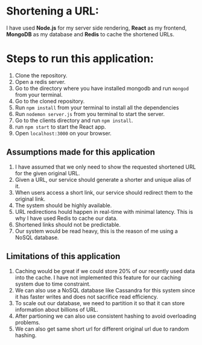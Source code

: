 # Shortening a URL:

I have used **Node.js** for my server side rendering, **React** as my frontend, **MongoDB** as my database and **Redis** to cache the shortened URLs.

# Steps to run this application:
1. Clone the repository.
2. Open a redis server.
3. Go to the directory where you have installed mongodb and run ```mongod``` from your terminal.
4. Go to the cloned repository.
5. Run ```npm install``` from your terminal to install all the dependencies
6. Run ```nodemon server.js``` from you terminal to start the server.
7. Go to the clients directory and run ```npm install```.
8. run ```npm start``` to start the React app.
9. Open ```localhost:3000``` on your browser.


## Assumptions made for this application

1. I have assumed that we only need to show the requested shortened URL for the given original URL. 
2. Given a URL, our service should generate a shorter and unique alias of it.
3. When users access a short link, our service should redirect them to the original link.
4. The system should be highly available.
5. URL redirections hould happen in real-time with minimal latency. This is why I have used Redis to cache our data. 
6. Shortened links should not be predictable.
7. Our system would be read heavy, this is the reason of me using a NoSQL database. 

## Limitations of this application

1. Caching would be great if we could store 20% of our recently used data into the cache. I have not implemented this feature for our caching system due to time constraint.
2. We can also use a NoSQL database like Cassandra for this system since it has faster writes and does not sacrifice read efficiency.
3. To scale out our database, we need to partition it so that it can store information about billions of URL. 
4. After partioning we can also use consistent hashing to avoid overloading problems.
5. We can also get same short url for different original url due to random hashing. 
